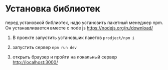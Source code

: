 # Установка библиотек
перед установкой библиотек, надо установить пакетный менеджер npm. Он устанавливается вместе с node js
https://nodejs.org/ru/download/

1. В проекте запустить установшик пакетов
 `prodject/npm i`
2. запустить сервер 
`npm run dev`

3. открыть браузер и пройти на локальный сервер
<http://localhost:3000/>